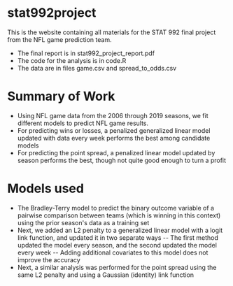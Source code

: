 # stat992project
This is the website containing all materials for the STAT 992 final project from the NFL game prediction team.
- The final report is in stat992_project_report.pdf
- The code for the analysis is in code.R
- The data are in files game.csv and spread_to_odds.csv

# Summary of Work

- Using NFL game data from the 2006 through 2019 seasons, we fit different models to predict NFL game results. 
- For predicting wins or losses, a penalized generalized linear model updated with data every week performs the best among candidate models
- For predicting the point spread, a penalized linear model updated by season performs the best, though not quite good enough to turn a profit 

# Models used

- The Bradley-Terry model to predict the binary outcome variable of a pairwise comparison between teams (which is winning in this context) using the prior season's data as a training set 
- Next, we added an L2 penalty to a generalized linear model with a logit link function, and updated it in two separate ways
-- The first method updated the model every season, and the second updated the model every week
-- Adding additional covariates to this model does not improve the accuracy
- Next, a similar analysis was performed for the point spread using the same L2 penalty and using a Gaussian (identity) link function
